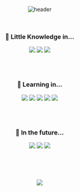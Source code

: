 
<div align="center">
  
  ![header](https://capsule-render.vercel.app/api?type=slice&color=f38701&height=230&section=header&text=fullrestic&desc=oz_coding_school_backend_12&fontSize=70&fontAlign=70&fontAlignY=25&descAlign=70&descAlignY=44&rotate=15)
  
  <br>
  
  ### 🐣 Little Knowledge in...
  <img src="https://img.shields.io/badge/JAVA-007396?style=for-the-badge&logo=java&logoColor=white">
  <img src="https://img.shields.io/badge/C++-00599C?style=for-the-badge&logo=cplusplus&logoColor=white">
  <img src="https://img.shields.io/badge/Python-3776AB?style=for-the-badge&logo=python&logoColor=white">
  
  <br><br>
  
  ### 🌱 Learning in...
  <img src="https://img.shields.io/badge/Linux-FCC624?style=for-the-badge&logo=linux&logoColor=white">
  <img src="https://img.shields.io/badge/Git-F05032?style=for-the-badge&logo=git&logoColor=white">
  <img src="https://img.shields.io/badge/HTML-E34F26?style=for-the-badge&logo=html5&logoColor=white">
  <img src="https://img.shields.io/badge/CSS-1572B6?style=for-the-badge&logo=css3&logoColor=white">
  <img src="https://img.shields.io/badge/JavaScript-F7DF1E?style=for-the-badge&logo=javascript&logoColor=white">

  <br><br>

  ### 🌳 In the future...
  <img src="https://img.shields.io/badge/AWS-232F3E?style=for-the-badge&logo=amazonaws&logoColor=white">
  <img src="https://img.shields.io/badge/Django-092E20?style=for-the-badge&logo=django&logoColor=white">
  <img src="https://img.shields.io/badge/FastAPI-009688?style=for-the-badge&logo=fastapi&logoColor=white">
  
  <br><br><br>

  <img src="https://github-readme-stats.vercel.app/api?username=fullrestic&show_icons=true&theme=slateorange">

</div>

